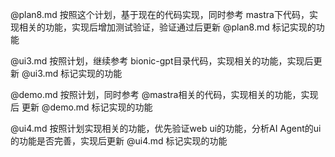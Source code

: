 @plan8.md 按照这个计划，基于现在的代码实现，同时参考 mastra下代码，实现相关的功能，实现后增加测试验证，验证通过后更新 @plan8.md 标记实现的功能

@ui3.md 按照计划，继续参考 bionic-gpt目录代码，实现相关的功能，实现后更新 @ui3.md 标记实现的功能

@demo.md 按照计划，同时参考 @mastra相关的代码，实现相关的功能，实现后 更新 @demo.md 标记实现的功能


@ui4.md 按照计划实现相关的功能，优先验证web ui的功能，分析AI Agent的ui的功能是否完善，实现后更新 @ui4.md 标记实现的功能